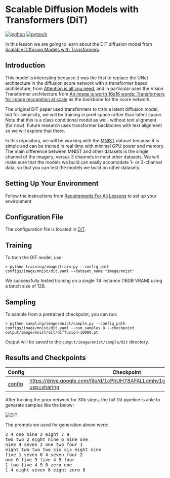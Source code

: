 # Scalable Diffusion Models with Transformers (DiT)

[![python](https://img.shields.io/badge/Python-3.9-3776AB.svg?style=flat&logo=python&logoColor=white)](https://www.python.org)
[![pytorch](https://img.shields.io/badge/PyTorch-2.0.0-EE4C2C.svg?style=flat&logo=pytorch)](https://pytorch.org)

In this lesson we are going to learn about the DiT diffusion model from [Scalable Diffusion Models with Transformers](https://arxiv.org/abs/2212.09748).

## Introduction

This model is interesting because it was the first to replace the UNet architecture in the diffusion score network with a transformer based architecture, from [Attention is all you need](https://arxiv.org/abs/1706.03762), and in particular uses the Vision Transformer architecture from [An image is worth 16x16 words: Transformers for image recognition at scale](https://arxiv.org/abs/2010.11929) as the backbone for the score network.

The original DiT paper used transformers to train a latent diffusion model, but for simplicity, we will be training in pixel space rather than latent space. Note that this is a class conditional model as well, without text alignment (for now). Future research uses transformer backbones with text alignment so we will explore that there.

In this repository, we will be working with the [MNIST](https://en.wikipedia.org/wiki/MNIST_database) dataset because it is simple and can be trained in real time with minimal GPU power and memory. The main difference between MNIST and other datasets is the single channel of the imagery, versus 3 channels in most other datasets. We will make sure that the models we build can easily accomodate 1- or 3-channel data, so that you can test the models we build on other datasets.

## Setting Up Your Environment

Follow the instructions from [Requirements For All Lessons](https://github.com/swookey-thinky/xdiffusion?tab=readme-ov-file#requirements) to set up your environment.

## Configuration File

The configuration file is located in [DiT](https://github.com/swookey-thinky/xdiffusion/blob/main/configs/image/mnist/dit.yaml).

## Training

To train the DiT model, use:

```
> python training/image/train.py --config_path configs/image/mnist/dit.yaml --dataset_name "image/mnist"
```

We successfully tested training on a single T4 instance (16GB VRAM) using a batch size of 128.

## Sampling

To sample from a pretrained checkpoint, you can run:

```
> python sampling/image/mnist/sample.py --config_path configs/image/mnist/dit.yaml --num_samples 8 --checkpoint output/image/mnist/dit/diffusion-10000.pt
```

Output will be saved to the `output/image/mnist/sample/dit` directory.

## Results and Checkpoints

| Config | Checkpoint | Results
| ------ | ---------- | -------
| [config](https://github.com/swookey-thinky/xdiffusion/blob/main/configs/image/mnist/dit.yaml) | https://drive.google.com/file/d/1cPhUH78AFALLdmhv1gtddQQtZd_1MbbA/view?usp=sharing | ![DiT](https://drive.google.com/uc?export=view&id=1J6ktzFr7iqgWcf23JpgVaM81Z7sUUcmj)


After training the prior network for 30k steps, the full Dit pipeline is able to generate samples like the below:

 ![DiT](https://drive.google.com/uc?export=view&id=1J6ktzFr7iqgWcf23JpgVaM81Z7sUUcmj)

 The prompts we used for generation above were:

<pre>
2 4 one nine 2 eight 7 9 
two two 2 eight nine 6 nine one 
nine 4 seven 2 one two four 1 
eight two two two six six eight nine 
five 1 seven 0 4 seven four 2 
one 0 five 9 five 4 5 four 
1 two five 4 9 0 zero one 
1 4 eight seven 8 eight zero 8 
</pre>
